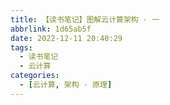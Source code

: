 ```yaml
---
title: 【读书笔记】图解云计算架构 · 一
abbrlink: 1d65ab5f
date: 2022-12-11 20:40:29
tags:
  - 读书笔记
  - 云计算
categories:
  - [云计算, 架构 · 原理]
---
```

